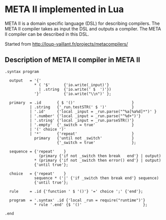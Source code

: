 # META II implemented in Lua

META II is a domain specific language (DSL) for describing compilers. The META
II compiler takes as input the DSL and outputs a compiler. The META II compiler
can be described in this DSL.

Started from http://loup-vaillant.fr/projects/metacompilers/

## Description of META II compiler in META II
```
.syntax program

  output   = '{'
             * ( '$'      {'io.write(_input)'}
               | .string  {'io.write(' $  ')'})
             '}'          {'io.write("\\n")' };

  primary  = .id       { $ '()'                         }
           | .string   {'_run.testSTR(' $ ')'           }
           | '.id'     {'local _input = _run.parse("^%a[%a%d]*")' }
           | '.number' {'local _input = _run.parse("^%d+")'}
           | '.string' {'local _input = _run.parseSTR()'}
           | '.empty'  {'_switch = true'                }
           | '(' choice ')'
           | '*'       {'repeat'                        }
             primary   {'until not _switch'             }
                       {'_switch = true'                };

  sequence = {'repeat'    }
               (primary {'if not _switch then break   end'} | output)
             * (primary {'if not _switch then error() end'} | output)
             {'until true'};

  choice   = {'repeat'    }
             sequence * ('|' {'if _switch then break end'} sequence)
             {'until true'};

  rule     = .id {'function ' $ '()'} '=' choice ';' {'end'};

  program  = '.syntax' .id {'local _run = require("runtime")'}
             * rule '.end' {$ '()'                           };

.end
```
